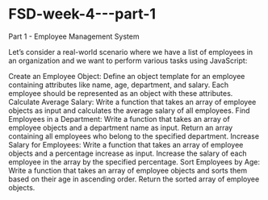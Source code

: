 # FSD-week-4---part-1
Part 1 - Employee Management System

Let’s consider a real-world scenario where we have a list of employees in an organization and we want to perform various tasks using JavaScript:

Create an Employee Object:
Define an object template for an employee containing attributes like name, age, department, and salary.
Each employee should be represented as an object with these attributes.
Calculate Average Salary:
Write a function that takes an array of employee objects as input and calculates the average salary of all employees.
Find Employees in a Department:
Write a function that takes an array of employee objects and a department name as input.
Return an array containing all employees who belong to the specified department.
Increase Salary for Employees:
Write a function that takes an array of employee objects and a percentage increase as input.
Increase the salary of each employee in the array by the specified percentage.
Sort Employees by Age:
Write a function that takes an array of employee objects and sorts them based on their age in ascending order.
Return the sorted array of employee objects.

